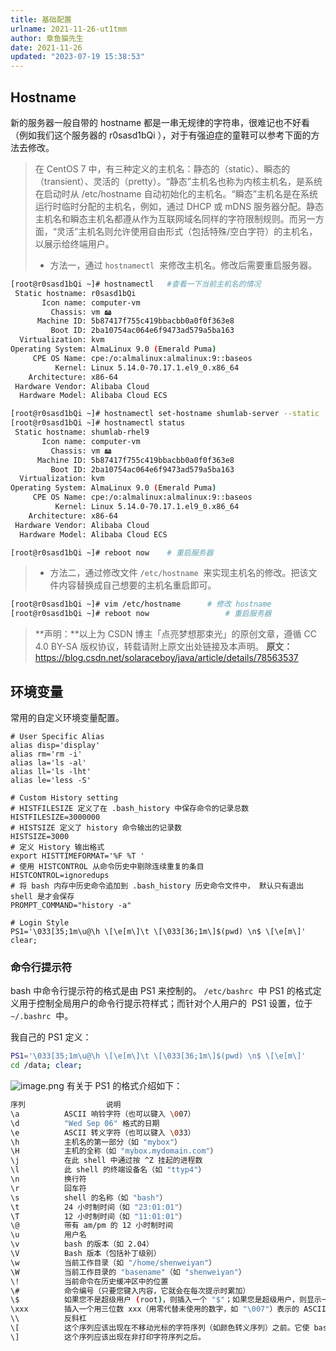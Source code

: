 ```yaml
---
title: 基础配置
urlname: 2021-11-26-ut1tmm
author: 章鱼猫先生
date: 2021-11-26
updated: "2023-07-19 15:38:53"
---
```


## Hostname

新的服务器一般自带的 hostname 都是一串无规律的字符串，很难记也不好看（例如我们这个服务器的 r0sasd1bQi ），对于有强迫症的童鞋可以参考下面的方法去修改。

> 在 CentOS 7 中，有三种定义的主机名：静态的（static）、瞬态的（transient）、灵活的（pretty）。“静态”主机名也称为内核主机名，是系统在启动时从 /etc/hostname 自动初始化的主机名。“瞬态”主机名是在系统运行时临时分配的主机名，例如，通过 DHCP 或 mDNS 服务器分配。静态主机名和瞬态主机名都遵从作为互联网域名同样的字符限制规则。而另一方面，“灵活”主机名则允许使用自由形式（包括特殊/空白字符）的主机名，以展示给终端用户。
>
> - 方法一，通过 `hostnamectl`  来修改主机名。修改后需要重启服务器。

```bash
[root@r0sasd1bQi ~]# hostnamectl   #查看一下当前主机名的情况
 Static hostname: r0sasd1bQi
       Icon name: computer-vm
         Chassis: vm 🖴
      Machine ID: 5b87417f755c419bbacbb0a0f0f363e8
         Boot ID: 2ba10754ac064e6f9473ad579a5ba163
  Virtualization: kvm
Operating System: AlmaLinux 9.0 (Emerald Puma)
     CPE OS Name: cpe:/o:almalinux:almalinux:9::baseos
          Kernel: Linux 5.14.0-70.17.1.el9_0.x86_64
    Architecture: x86-64
 Hardware Vendor: Alibaba Cloud
  Hardware Model: Alibaba Cloud ECS

[root@r0sasd1bQi ~]# hostnamectl set-hostname shumlab-server --static
[root@r0sasd1bQi ~]# hostnamectl status
 Static hostname: shumlab-rhel9
       Icon name: computer-vm
         Chassis: vm 🖴
      Machine ID: 5b87417f755c419bbacbb0a0f0f363e8
         Boot ID: 2ba10754ac064e6f9473ad579a5ba163
  Virtualization: kvm
Operating System: AlmaLinux 9.0 (Emerald Puma)
     CPE OS Name: cpe:/o:almalinux:almalinux:9::baseos
          Kernel: Linux 5.14.0-70.17.1.el9_0.x86_64
    Architecture: x86-64
 Hardware Vendor: Alibaba Cloud
  Hardware Model: Alibaba Cloud ECS

[root@r0sasd1bQi ~]# reboot now    # 重启服务器
```

> - 方法二，通过修改文件 `/etc/hostname`  来实现主机名的修改。把该文件内容替换成自己想要的主机名重启即可。

```bash
[root@r0sasd1bQi ~]# vim /etc/hostname		# 修改 hostname
[root@r0sasd1bQi ~]# reboot now    				# 重启服务器
```

> \*\*声明：\*\*以上为 CSDN 博主「点亮梦想那束光」的原创文章，遵循 CC 4.0 BY-SA 版权协议，转载请附上原文出处链接及本声明。
> **原文：**<https://blog.csdn.net/solaraceboy/java/article/details/78563537>

## 环境变量

常用的自定义环境变量配置。

    # User Specific Alias
    alias disp='display'
    alias rm='rm -i'
    alias la='ls -al'
    alias ll='ls -lht'
    alias le='less -S'

    # Custom History setting
    # HISTFILESIZE 定义了在 .bash_history 中保存命令的记录总数
    HISTFILESIZE=3000000
    # HISTSIZE 定义了 history 命令输出的记录数
    HISTSIZE=3000
    # 定义 History 输出格式
    export HISTTIMEFORMAT='%F %T '
    # 使用 HISTCONTROL 从命令历史中剔除连续重复的条目
    HISTCONTROL=ignoredups
    # 将 bash 内存中历史命令追加到 .bash_history 历史命令文件中， 默认只有退出 shell 是才会保存
    PROMPT_COMMAND="history -a"

    # Login Style
    PS1='\033[35;1m\u@\h \[\e[m\]\t \[\033[36;1m\]$(pwd) \n$ \[\e[m\]'
    clear;

### 命令行提示符

bash 中命令行提示符的格式是由 PS1 来控制的。 `/etc/bashrc`  中 PS1 的格式定义用于控制全局用户的命令行提示符样式；而针对个人用户的  PS1 设置，位于 `~/.bashrc`  中。

我自己的 PS1 定义：

```bash
PS1='\033[35;1m\u@\h \[\e[m\]\t \[\033[36;1m\]$(pwd) \n$ \[\e[m\]'
cd /data; clear;
```

![image.png](https://shub.weiyan.tech/yuque/elog-cookbook-img/FvZ1R9E_oUY-KMyvlggg7RnFD3U3.png)
有关于 PS1 的格式介绍如下：

```bash
序列					说明
\a			ASCII 响铃字符（也可以键入 \007）
\d			"Wed Sep 06" 格式的日期
\e			ASCII 转义字符（也可以键入 \033）
\h			主机名的第一部分（如 "mybox"）
\H			主机的全称（如 "mybox.mydomain.com"）
\j			在此 shell 中通过按 ^Z 挂起的进程数
\l			此 shell 的终端设备名（如 "ttyp4"）
\n			换行符
\r			回车符
\s			shell 的名称（如 "bash"）
\t			24 小时制时间（如 "23:01:01"）
\T			12 小时制时间（如 "11:01:01"）
\@			带有 am/pm 的 12 小时制时间
\u			用户名
\v			bash 的版本（如 2.04）
\V			Bash 版本（包括补丁级别）
\w			当前工作目录（如 "/home/shenweiyan"）
\W			当前工作目录的 "basename"（如 "shenweiyan"）
\!			当前命令在历史缓冲区中的位置
\#			命令编号（只要您键入内容，它就会在每次提示时累加）
\$			如果您不是超级用户 (root)，则插入一个 "$"；如果您是超级用户，则显示一个 "#"
\xxx		插入一个用三位数 xxx（用零代替未使用的数字，如 "\007"）表示的 ASCII 字符
\\			反斜杠
\[			这个序列应该出现在不移动光标的字符序列（如颜色转义序列）之前。它使 bash 能够正确计算自动换行。
\]			这个序列应该出现在非打印字符序列之后。
```
